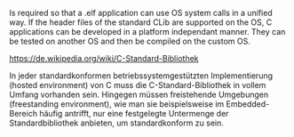 Is required so that a .elf application can use OS system calls in a unified way.
If the header files of the standard CLib are supported on the OS, C applications can be developed in a platform independant manner. They can be tested on another OS and then be compiled on the custom OS.

https://de.wikipedia.org/wiki/C-Standard-Bibliothek

In jeder standardkonformen betriebssystemgestützten Implementierung (hosted environment) von C muss die C-Standard-Bibliothek in vollem Umfang vorhanden sein. Hingegen müssen freistehende Umgebungen (freestanding environment), wie man sie beispielsweise im Embedded-Bereich häufig antrifft, nur eine festgelegte Untermenge der Standardbibliothek anbieten, um standardkonform zu sein.
